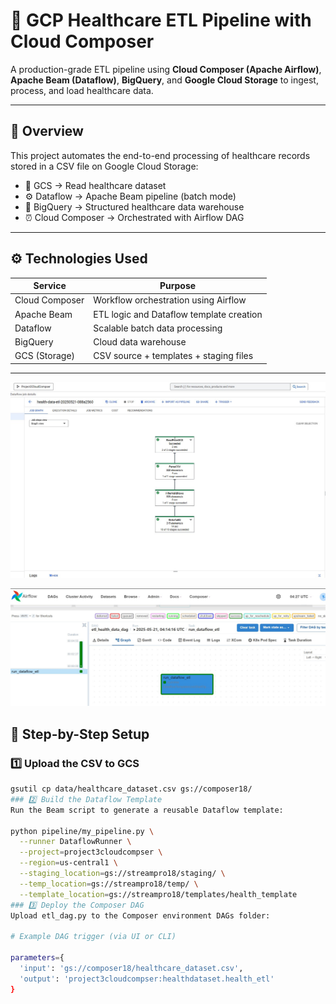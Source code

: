 # 🏥 GCP Healthcare ETL Pipeline with Cloud Composer

A production-grade ETL pipeline using **Cloud Composer (Apache Airflow)**, **Apache Beam (Dataflow)**, **BigQuery**, and **Google Cloud Storage** to ingest, process, and load healthcare data.

---

## 📌 Overview

This project automates the end-to-end processing of healthcare records stored in a CSV file on Google Cloud Storage:

- 💾 GCS → Read healthcare dataset
- ⚙️ Dataflow → Apache Beam pipeline (batch mode)
- 🧠 BigQuery → Structured healthcare data warehouse
- ⏰ Cloud Composer → Orchestrated with Airflow DAG

---

## ⚙️ Technologies Used

| Service           | Purpose                                 |
|------------------|------------------------------------------|
| Cloud Composer   | Workflow orchestration using Airflow     |
| Apache Beam      | ETL logic and Dataflow template creation |
| Dataflow         | Scalable batch data processing            |
| BigQuery         | Cloud data warehouse                     |
| GCS (Storage)    | CSV source + templates + staging files   |

---

![DataFlow Architecture](https://github.com/praveenreddy82472/tutorial_test/blob/main/dataflow.jpg)

![Airflow Composer](https://github.com/praveenreddy82472/tutorial_test/blob/main/airflow.jpg)

## 🚀 Step-by-Step Setup

### 1️⃣ Upload the CSV to GCS

```bash
gsutil cp data/healthcare_dataset.csv gs://composer18/
### 2️⃣ Build the Dataflow Template
Run the Beam script to generate a reusable Dataflow template:

python pipeline/my_pipeline.py \
  --runner DataflowRunner \
  --project=project3cloudcompser \
  --region=us-central1 \
  --staging_location=gs://streampro18/staging/ \
  --temp_location=gs://streampro18/temp/ \
  --template_location=gs://streampro18/templates/health_template
### 3️⃣ Deploy the Composer DAG
Upload etl_dag.py to the Composer environment DAGs folder:

# Example DAG trigger (via UI or CLI)

parameters={
  'input': 'gs://composer18/healthcare_dataset.csv',
  'output': 'project3cloudcompser:healthdataset.health_etl'
}